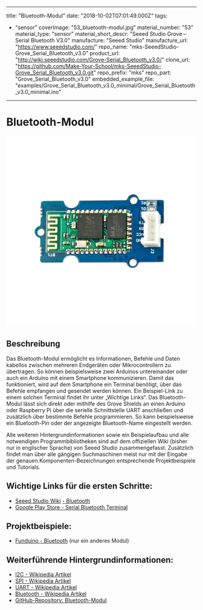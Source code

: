 
---
title: "Bluetooth-Modul"
date: "2018-10-02T07:01:49.000Z"
tags: 
  - "sensor"
coverImage: "53_bluetooth-modul.jpg"
material_number: "53"
material_type: "sensor"
material_short_descr: "Seeed Studio Grove – Serial Bluetooth V3.0"
manufacture: "Seeed Studio"
manufacture_url: "https://www.seeedstudio.com/"
repo_name: "mks-SeeedStudio-Grove_Serial_Bluetooth_v3.0"
product_url: "http://wiki.seeedstudio.com/Grove-Serial_Bluetooth_v3.0/"
clone_url: "https://github.com/Make-Your-School/mks-SeeedStudio-Grove_Serial_Bluetooth_v3.0.git"
repo_prefix: "mks"
repo_part: "Grove_Serial_Bluetooth_v3.0"
embedded_example_file: "examples/Grove_Serial_Bluetooth_v3.0_minimal/Grove_Serial_Bluetooth_v3.0_minimal.ino"
---


# Bluetooth-Modul

![Bluetooth-Modul](53_bluetooth-modul.jpg)

## Beschreibung
Das Bluetooth-Modul ermöglicht es Informationen, Befehle und Daten kabellos zwischen mehreren Endgeräten oder Mikrocontrollern zu übertragen. So können beispielsweise zwei Arduinos untereinander oder auch ein Arduino mit einem Smartphone kommunizieren. Damit das funktioniert, wird auf dem Smartphone ein Terminal benötigt, über das Befehle empfangen und gesendet werden können. Ein Beispiel-Link zu einem solchen Terminal findet ihr unter „Wichtige Links“. Das Bluetooth-Modul lässt sich direkt oder mithilfe des Grove Shields an einen Arduino oder Raspberry Pi über die serielle Schnittstelle UART  anschließen und zusätzlich über bestimmte Befehle programmieren. So kann beispielsweise ein Bluetooth-Pin oder der angezeigte Bluetooth-Name eingestellt werden.

Alle weiteren Hintergrundinformationen sowie ein Beispielaufbau und alle notwendigen Programmbibliotheken sind auf dem offiziellen Wiki (bisher nur in englischer Sprache) von Seeed Studio zusammengefasst. Zusätzlich findet man über alle gängigen Suchmaschinen meist nur mit der Eingabe der genauen Komponenten-Bezeichnungen entsprechende Projektbeispiele und Tutorials.

<!-- infolist -->

<!-- infolists -->
## Wichtige Links für die ersten Schritte:

- [Seeed Studio Wiki](http://wiki.seeedstudio.com/Grove-Serial_Bluetooth_v3.0/) [- Bluetooth](http://wiki.seeedstudio.com/Grove-Serial_Bluetooth_v3.0/)
- [Google Play Store - Serial Bluetooth Terminal](https://play.google.com/store/apps/details?id=de.kai_morich.serial_bluetooth_terminal&hl=de)

## Projektbeispiele:

- [Funduino - Bluetooth](https://funduino.de/tutorial-hc-05-und-hc-06-bluetooth) (nur ein anderes Modul)

## Weiterführende Hintergrundinformationen:

- [I2C - Wikipedia Artikel](https://de.wikipedia.org/wiki/I%C2%B2C)
- [SPI - Wikipedia Artikel](https://de.wikipedia.org/wiki/Serial_Peripheral_Interface)
- [UART - Wikipedia Artikel](https://de.wikipedia.org/wiki/Universal_Asynchronous_Receiver_Transmitter)
- [Bluetooth - Wikipedia Artikel](https://de.wikipedia.org/wiki/Bluetooth)
- [GitHub-Repository: Bluetooth-Modul](https://github.com/MakeYourSchool/53-Bluetooth-Modul)



